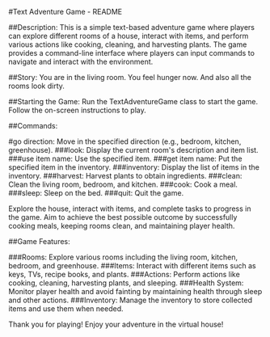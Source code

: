#Text Adventure Game - README

##Description:
This is a simple text-based adventure game where players can explore different rooms of a house, interact with items, and perform various actions like cooking, cleaning, and harvesting plants. The game provides a command-line interface where players can input commands to navigate and interact with the environment.

##Story:
You are in the living room. You feel hunger now. And also all the rooms look dirty.

##Starting the Game:
Run the TextAdventureGame class to start the game.
Follow the on-screen instructions to play.


##Commands:

#go direction: 
Move in the specified direction (e.g., bedroom, kitchen, greenhouse).
###look: 
Display the current room's description and item list.
###use item name: 
Use the specified item.
###get item name: 
Put the specified item in the inventory.
###inventory: 
Display the list of items in the inventory.
###harvest: 
Harvest plants to obtain ingredients.
###clean: 
Clean the living room, bedroom, and kitchen.
###cook: 
Cook a meal.
###sleep: 
Sleep on the bed.
###quit: 
Quit the game.

Explore the house, interact with items, and complete tasks to progress in the game.
Aim to achieve the best possible outcome by successfully cooking meals, keeping rooms clean, and maintaining player health.


##Game Features:

###Rooms: 
Explore various rooms including the living room, kitchen, bedroom, and greenhouse.
###Items: 
Interact with different items such as keys, TVs, recipe books, and plants.
###Actions: 
Perform actions like cooking, cleaning, harvesting plants, and sleeping.
###Health System: 
Monitor player health and avoid fainting by maintaining health through sleep and other actions.
###Inventory: 
Manage the inventory to store collected items and use them when needed.


Thank you for playing! Enjoy your adventure in the virtual house!
